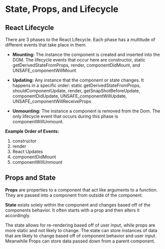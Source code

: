 # State, Props, and Lifecycle

## React Lifecycle

There are 3 phases to the React Lifecycle. Each phase has a multitude of different events that take place in them.

- **Mounting:** The instance the component is created and inserted into the DOM. The lifecycle events that occur here are constructor, static getDerivedStateFromProps, render, componentDidMount, and UNSAFE_componentWillMount

- **Updating:** Any instance that the component or state changes. It happens in a specific order: static getDerivedStateFromProps, shouldComponentUpdate, render, getSnapShotBeforeUpdate, componentDidUpdate, UNSAFE_componentWillUpdate, UNSAFE_componentWillReceiveProps

- **Unmounting:** The instance a component is removed from the Dom. The only lifecycle event that occurs during this phase is componentWillUnmount.

**Example Order of Events:**

1. constructor
2. render
3. React Updates
4. componentDidMount
5. componentWillUnmount

## Props and State

**Props** are properties to a component that act like arguments to a function. They are passed into a component from outside of the component.

**State** exists solely within the component and changes based off of the components behavior. It often starts with a prop and then alters it accordingly.

The state allows for re-rendering based off of user input, while props are more static and not likely to change. The state can store instances of data that are likely to change based off of component behavior and user input. Meanwhile Props can store data passed down from a parent component.